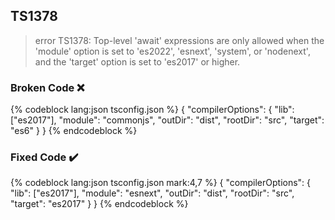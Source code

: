 ## TS1378

> error TS1378: Top-level 'await' expressions are only allowed when the 'module' option is set to 'es2022', 'esnext', 'system', or 'nodenext', and the 'target' option is set to 'es2017' or higher.

### Broken Code ❌

<!-- prettier-ignore-start -->
{% codeblock lang:json tsconfig.json %}
{
  "compilerOptions": {
    "lib": ["es2017"],
    "module": "commonjs",
    "outDir": "dist",
    "rootDir": "src",
    "target": "es6"
  }
}
{% endcodeblock %}
<!-- prettier-ignore-end -->

### Fixed Code ✔️

<!-- prettier-ignore-start -->
{% codeblock lang:json tsconfig.json mark:4,7 %}
{
  "compilerOptions": {
    "lib": ["es2017"],
    "module": "esnext",
    "outDir": "dist",
    "rootDir": "src",
    "target": "es2017"
  }
}
{% endcodeblock %}
<!-- prettier-ignore-end -->
